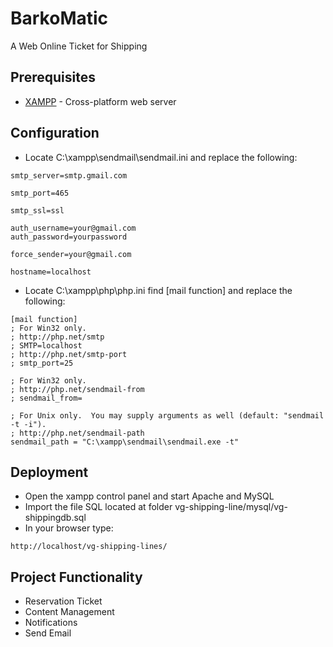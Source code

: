 # BarkoMatic
A Web Online Ticket for Shipping
## Prerequisites
* [XAMPP](https://www.apachefriends.org/index.html) - Cross-platform web server

## Configuration
* Locate C:\xampp\sendmail\sendmail.ini and replace the following:
```
smtp_server=smtp.gmail.com

smtp_port=465

smtp_ssl=ssl

auth_username=your@gmail.com
auth_password=yourpassword

force_sender=your@gmail.com

hostname=localhost
```
* Locate C:\xampp\php\php.ini find [mail function] and replace the following:
```
[mail function]
; For Win32 only.
; http://php.net/smtp
; SMTP=localhost
; http://php.net/smtp-port
; smtp_port=25

; For Win32 only.
; http://php.net/sendmail-from
; sendmail_from= 

; For Unix only.  You may supply arguments as well (default: "sendmail -t -i").
; http://php.net/sendmail-path
sendmail_path = "C:\xampp\sendmail\sendmail.exe -t"
```
## Deployment
* Open the xampp control panel and start Apache and MySQL
* Import the file SQL located at folder vg-shipping-line/mysql/vg-shippingdb.sql
* In your browser type:
```
http://localhost/vg-shipping-lines/
```
## Project Functionality
* Reservation Ticket 
* Content Management
* Notifications
* Send Email 



